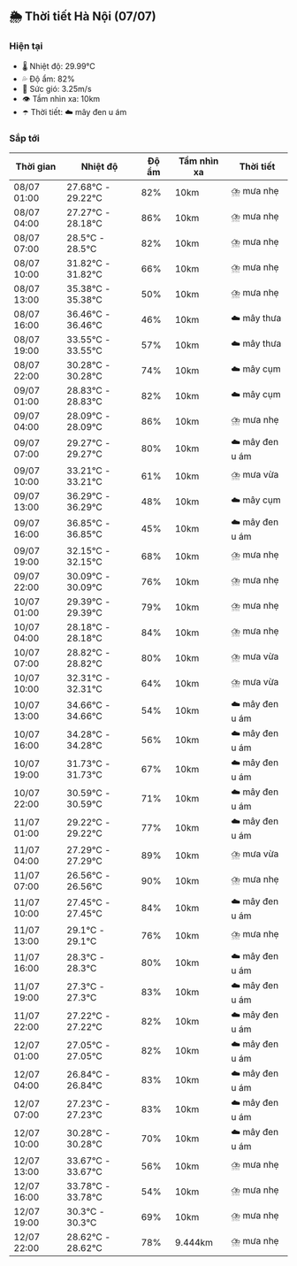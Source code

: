 ## 🌦️ Thời tiết Hà Nội (07/07)

### Hiện tại

- 🌡️ Nhiệt độ: 29.99℃
- 💦 Độ ẩm: 82%
- 💨 Sức gió: 3.25m/s
- 👁️ Tầm nhìn xa: 10km
- ☂️ Thời tiết: ☁️ mây đen u ám

### Sắp tới

| Thời gian | Nhiệt độ | Độ ẩm | Tầm nhìn xa | Thời tiết |
| --- | --- | --- | --- | --- |
| 08/07 01:00 | 27.68℃ - 29.22℃ | 82% | 10km | ⛈️ mưa nhẹ |
| 08/07 04:00 | 27.27℃ - 28.18℃ | 86% | 10km | ⛈️ mưa nhẹ |
| 08/07 07:00 | 28.5℃ - 28.5℃ | 82% | 10km | ⛈️ mưa nhẹ |
| 08/07 10:00 | 31.82℃ - 31.82℃ | 66% | 10km | ⛈️ mưa nhẹ |
| 08/07 13:00 | 35.38℃ - 35.38℃ | 50% | 10km | ⛈️ mưa nhẹ |
| 08/07 16:00 | 36.46℃ - 36.46℃ | 46% | 10km | ☁️ mây thưa |
| 08/07 19:00 | 33.55℃ - 33.55℃ | 57% | 10km | ☁️ mây thưa |
| 08/07 22:00 | 30.28℃ - 30.28℃ | 74% | 10km | ☁️ mây cụm |
| 09/07 01:00 | 28.83℃ - 28.83℃ | 82% | 10km | ☁️ mây cụm |
| 09/07 04:00 | 28.09℃ - 28.09℃ | 86% | 10km | ⛈️ mưa nhẹ |
| 09/07 07:00 | 29.27℃ - 29.27℃ | 80% | 10km | ☁️ mây đen u ám |
| 09/07 10:00 | 33.21℃ - 33.21℃ | 61% | 10km | ⛈️ mưa vừa |
| 09/07 13:00 | 36.29℃ - 36.29℃ | 48% | 10km | ☁️ mây cụm |
| 09/07 16:00 | 36.85℃ - 36.85℃ | 45% | 10km | ☁️ mây đen u ám |
| 09/07 19:00 | 32.15℃ - 32.15℃ | 68% | 10km | ⛈️ mưa nhẹ |
| 09/07 22:00 | 30.09℃ - 30.09℃ | 76% | 10km | ⛈️ mưa nhẹ |
| 10/07 01:00 | 29.39℃ - 29.39℃ | 79% | 10km | ⛈️ mưa nhẹ |
| 10/07 04:00 | 28.18℃ - 28.18℃ | 84% | 10km | ⛈️ mưa nhẹ |
| 10/07 07:00 | 28.82℃ - 28.82℃ | 80% | 10km | ⛈️ mưa vừa |
| 10/07 10:00 | 32.31℃ - 32.31℃ | 64% | 10km | ⛈️ mưa vừa |
| 10/07 13:00 | 34.66℃ - 34.66℃ | 54% | 10km | ☁️ mây đen u ám |
| 10/07 16:00 | 34.28℃ - 34.28℃ | 56% | 10km | ☁️ mây đen u ám |
| 10/07 19:00 | 31.73℃ - 31.73℃ | 67% | 10km | ☁️ mây đen u ám |
| 10/07 22:00 | 30.59℃ - 30.59℃ | 71% | 10km | ☁️ mây đen u ám |
| 11/07 01:00 | 29.22℃ - 29.22℃ | 77% | 10km | ☁️ mây đen u ám |
| 11/07 04:00 | 27.29℃ - 27.29℃ | 89% | 10km | ⛈️ mưa vừa |
| 11/07 07:00 | 26.56℃ - 26.56℃ | 90% | 10km | ⛈️ mưa nhẹ |
| 11/07 10:00 | 27.45℃ - 27.45℃ | 84% | 10km | ☁️ mây đen u ám |
| 11/07 13:00 | 29.1℃ - 29.1℃ | 76% | 10km | ⛈️ mưa nhẹ |
| 11/07 16:00 | 28.3℃ - 28.3℃ | 80% | 10km | ☁️ mây đen u ám |
| 11/07 19:00 | 27.3℃ - 27.3℃ | 83% | 10km | ☁️ mây đen u ám |
| 11/07 22:00 | 27.22℃ - 27.22℃ | 82% | 10km | ☁️ mây đen u ám |
| 12/07 01:00 | 27.05℃ - 27.05℃ | 82% | 10km | ☁️ mây đen u ám |
| 12/07 04:00 | 26.84℃ - 26.84℃ | 83% | 10km | ☁️ mây đen u ám |
| 12/07 07:00 | 27.23℃ - 27.23℃ | 83% | 10km | ☁️ mây đen u ám |
| 12/07 10:00 | 30.28℃ - 30.28℃ | 70% | 10km | ☁️ mây đen u ám |
| 12/07 13:00 | 33.67℃ - 33.67℃ | 56% | 10km | ⛈️ mưa nhẹ |
| 12/07 16:00 | 33.78℃ - 33.78℃ | 54% | 10km | ⛈️ mưa nhẹ |
| 12/07 19:00 | 30.3℃ - 30.3℃ | 69% | 10km | ⛈️ mưa nhẹ |
| 12/07 22:00 | 28.62℃ - 28.62℃ | 78% | 9.444km | ⛈️ mưa nhẹ |
